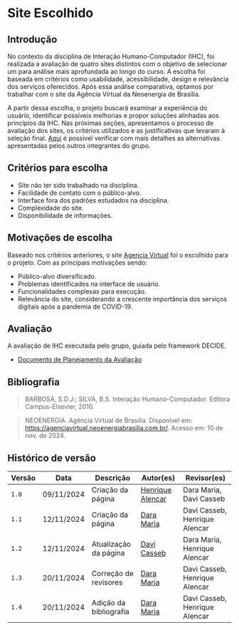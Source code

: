# Site Escolhido

## Introdução

No contexto da disciplina de Interação Humano-Computador (IHC), foi realizada a avaliação de quatro sites distintos com o objetivo de selecionar um para análise mais aprofundada ao longo do curso. A escolha foi baseada em critérios como usabilidade, acessibilidade, design e relevância dos serviços oferecidos. Após essa análise comparativa, optamos por trabalhar com o site da Agência Virtual da Neoenergia de Brasília.

A partir dessa escolha, o projeto buscará examinar a experiência do usuário, identificar possíveis melhorias e propor soluções alinhadas aos princípios da IHC. Nas próximas seções, apresentamos o processo de avaliação dos sites, os critérios utilizados e as justificativas que levaram à seleção final. [Aqui](sites-avaliados.md) é possível verificar com mais detalhes as alternativas apresentadas pelos outros integrantes do grupo. 

## Critérios para escolha
* Site não ter sido trabalhado na disciplina.
* Facilidade de contato com o público-alvo.
* Interface fora dos padrões estudados na disciplina. 
* Complexidade do site.
* Disponibilidade de informações.

## Motivações de escolha
Baseado nos critérios anteriores, o site [Agencia Virtual](https://agenciavirtual.neoenergiabrasilia.com.br/) foi o escolhido para o projeto. Com as principais motivações sendo:

- Público-alvo diversificado.
- Problemas identificados na interface de usuário.
- Funcionalidades complexas para execução.
- Relevância do site, considerando a crescente importância dos serviços digitais após a pandemia de COVID-19.

## Avaliação
A avaliação de IHC executada pelo grupo, guiada pelo framework DECIDE. 

* [Documento de Planejamento da Avaliação](./avaliacoes/PlanejAvalicao-neoenergia.pdf)

## Bibliografia
> BARBOSA, S.D.J.; SILVA, B.S. Interação Humano-Computador. Editora Campus-Elsevier, 2010.

> NEOENERGIA. Agência Virtual de Brasília. Disponível em: <https://agenciavirtual.neoenergiabrasilia.com.br/>. Acesso em: 10 de nov. de 2024.

## Histórico de versão

| Versão | Data       | Descrição                                | Autor(es)                                                                                       | Revisor(es)                                                                                                                                    |
| ------ | ---------- | ---------------------------------------- | ----------------------------------------------------------------------------------------------- | ---------------------------------------------------------------------------------------------------------------------------------------------- |
| `1.0`  | 09/11/2024 | Criação da página                     | [Henrique Alencar](https://github.com/henryqma) | Dara Maria, Davi Casseb |
| `1.1`  | 12/11/2024 | Criação da página                     | [Dara Maria](https://github.com/daramariabs) | Davi Casseb, Henrique Alencar |
| `1.2`  | 12/11/2024 | Atualização da página                     | [Davi Casseb](https://github.com/dcasseb) | Dara Maria, Henrique Alencar |
| `1.3`  | 20/11/2024 | Correção de revisores                     | [Dara Maria](https://github.com/daramariabs) | Davi Casseb, Henrique Alencar |
| `1.4`  | 20/11/2024 | Adição da bibliografia                     | [Dara Maria](https://github.com/daramariabs) | Davi Casseb, Henrique Alencar |
